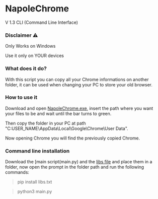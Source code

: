 # NapoleChrome
V 1.3 CLI (Command Line Interface)

### Disclaimer ⚠️

Only Works on Windows

Use it only on YOUR devices

### What does it do?

With this script you can copy all your Chrome informations on another folder, it can be used when changing your PC to store your old browser.

### How to use it

Download and open [NapoleChrome.exe](N.exe), insert the path where you want your files to be and wait until the bar turns to green.

Then copy the folder in your PC at path "C:USER_NAME\AppData\Local\Google\Chrome\User Data".


Now opening Chrome you will find the previously copied Chrome.

### Command line installation

Download the [main script(main.py) and the [libs file](libs.txt) and place them in a folder, now open the prompt in the folder path and run the following commands:
> pip install libs.txt

> python3 main.py

